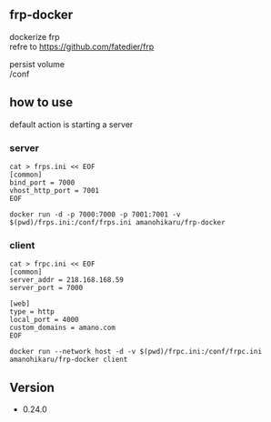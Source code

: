## frp-docker

dockerize frp  
refre to https://github.com/fatedier/frp

persist volume  
/conf 

## how to use 

default action is starting a server
### server
```
cat > frps.ini << EOF
[common]
bind_port = 7000
vhost_http_port = 7001
EOF

docker run -d -p 7000:7000 -p 7001:7001 -v $(pwd)/frps.ini:/conf/frps.ini amanohikaru/frp-docker
```
### client
```
cat > frpc.ini << EOF
[common]
server_addr = 218.168.168.59
server_port = 7000

[web]
type = http
local_port = 4000
custom_domains = amano.com
EOF

docker run --network host -d -v $(pwd)/frpc.ini:/conf/frpc.ini amanohikaru/frp-docker client
```

## Version

- 0.24.0